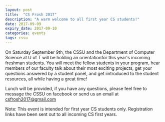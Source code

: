 ```yaml
---
layout: post
title:  "CS Frosh 2017"
description: "A warm welcome to all first year CS students!"
date: 2017-09-09
expiry_date: 2017-09-10
categories: events
tags: cssu
---
```


On Saturday September 9th, the CSSU and the Department of Computer Science at U of T will be holding an orientationfor this year's incoming freshman students. You will meet the fellow students in your program, hear members of our faculty talk about their most exciting projects, get your questions answered by a student panel, and get iintroduced to the student resources, all while having a great time!

Lunch will be provided, if you have any questions, please feel free to message the CSSU on facebook or send us an email at csfrosh2017@gmail.com

Note: This event is intended for first year CS students only. Registration links have been sent out to all incoming CS first years.